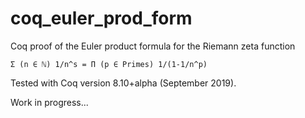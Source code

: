 # coq_euler_prod_form
Coq proof of the Euler product formula for the Riemann zeta function

    Σ (n ∈ ℕ) 1/n^s = Π (p ∈ Primes) 1/(1-1/n^p)

Tested with Coq version 8.10+alpha (September 2019).

Work in progress...
